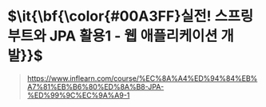 # $\it{\bf{\color{#00A3FF}실전! 스프링 부트와 JPA 활용1 - 웹 애플리케이션 개발}}$
>https://www.inflearn.com/course/%EC%8A%A4%ED%94%84%EB%A7%81%EB%B6%80%ED%8A%B8-JPA-%ED%99%9C%EC%9A%A9-1
